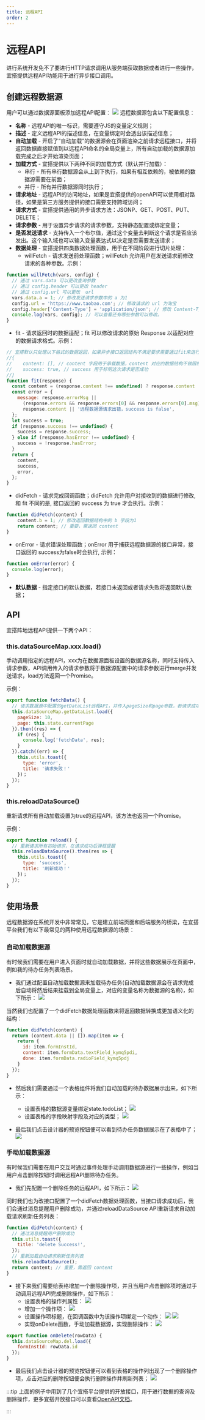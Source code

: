```yaml
---
title: 远程API
order: 2
---
```

# 远程API
进行系统开发免不了要进行HTTP请求调用从服务端获取数据或者进行一些操作，宜搭提供远程API功能用于进行异步接口调用。

## 创建远程数据源
用户可以通过数据源面板添加远程API配置：
![](https://img.alicdn.com/imgextra/i4/O1CN018zynAv1jmj4isWuAf_!!6000000004591-2-tps-3582-2018.png)
远程数据源包含以下配置信息：
* **名称** - 远程API的唯一标识，需要遵守JS的变量定义规则；
* **描述** - 定义远程API的描述信息，在变量绑定时会透出该描述信息；
* **自动加载** - 开启了“自动加载”的数据源会在页面渲染之前请求远程接口，并将返回数据直接赋值到以远程API命名的全局变量上，所有自动加载的数据源加载完成之后才开始渲染页面；
* **加载方式** - 宜搭提供以下两种不同的加载方式（默认并行加载）：
  * 串行 - 所有串行数据源会从上到下执行，如果有相互依赖的，被依赖的数据源需要在前面；
  * 并行 - 所有并行数据源同时执行；
* **请求地址** - 远程API的访问地址，如果是宜搭提供的openAPI可以使用相对路径，如果是第三方服务提供的接口需要支持跨域访问；
* **请求方式** - 宜搭提供通用的异步请求方法：JSONP、GET、POST、PUT、DELETE；
* **请求参数** - 用于设置异步请求的请求参数，支持静态配置或绑定变量；
* **是否发送请求**  - 支持传入一个布尔值，通过这个变量去判断这个请求是否应该发出。这个输入域也可以输入变量表达式以决定是否需要发送请求；
* **数据处理** - 宜搭提供四类数据处理函数，用于在不同阶段进行切片处理：
  * willFetch - 请求发送前处理函数；willFetch 允许用户在发送请求前修改请求的各种参数。示例：
```js
function willFetch(vars, config) {
  // 通过 vars.data 可以更改查询参数
  // 通过 config.header 可以更改 header
  // 通过 config.url 可以更改  url
  vars.data.a = 1; // 修改发送请求参数中的 a 为1
  config.url = 'https://www.taobao.com'; // 修改请求的 url 为淘宝
  config.header['Content-Type'] = 'application/json'; // 修改 Content-Type
  console.log(vars, config); // 可以查看还有哪些参数可以修改。
}
```

  * fit - 请求返回时的数据适配；fit 可以修改请求的原始 Response 以适配对应的数据请求格式。示例：
```js
// 宜搭默认只处理以下格式的数据返回，如果异步接口返回结构不满足要求需要通过fit来进行转换
//{
//    content: [], // content 字段用于承载数据，content 对应的数据结构不做限制。
//    success: true, // success 用于标明这次请求是否成功
//}
function fit(response) {
  const content = (response.content !== undefined) ? response.content : response;
  const error = {
    message: response.errorMsg ||
      (response.errors && response.errors[0] && response.errors[0].msg) ||
      response.content || '远程数据源请求出错，success is false',
  };
  let success = true;
  if (response.success !== undefined) {
    success = response.success;
  } else if (response.hasError !== undefined) {
    success = !response.hasError;
  }
  return {
    content,
    success,
    error,
  };
}
```

  * didFetch - 请求完成回调函数；didFetch 允许用户对接收到的数据进行修改, 和 fit 不同的是, 接口返回的 success 为 true 才会执行。示例：
```js
function didFetch(content) {
    content.b = 1; // 修改返回数据结构中的 b 字段为1
    return content; // 重要，需返回 content
}
```

  * onError - 请求错误处理函数；onError 用于捕获远程数据源的接口异常，接口返回的 success为false时会执行, 示例：
```js
function onError(error) {
  console.log(error);
}
```

* **默认数据** - 指定接口的默认数据，若接口未返回或者请求失败将返回默认数据；

## API
宜搭阵地远程API提供一下两个API：
### this.dataSourceMap.xxx.load()
手动调用指定的远程API，xxx为在数据源面板设置的数据源名称，同时支持传入请求参数，API调用传入的请求参数将于数据源配置中的请求参数进行merge并发送请求，load方法返回一个Promise。

示例：
```js
export function fetchData() { 
  // 请求数据源中配置的getDataList远程API，并传入pageSize和page参数，若请求成功在console中打印结果，若请求失败，弹框提醒
  this.dataSourceMap.getDataList.load({
    pageSize: 10,
    page: this.state.currentPage
  }).then((res) => {
    if (res) {
      console.log('fetchData', res);
    }
  }).catch((err) => {
    this.utils.toast({
      type: 'error',
      title: '请求失败！'
    })；
  });
}
```

### this.reloadDataSource()
重新请求所有自动加载设置为true的远程API，该方法也返回一个Promise。

示例：
```js
export function reload() {
  // 重新请求所有初始请求，在请求成功后弹框提醒
  this.reloadDataSource().then(res => {
    this.utils.toast({
      type: 'success',
      title: '刷新成功！'
    })；
  });
}

```

## 使用场景
远程数据源在系统开发中非常常见，它是建立前端页面和后端服务的桥梁，在宜搭平台我们有以下最常见的两种使用远程数据源的场景：

### 自动加载数据源
有时候我们需要在用户进入页面时就自动加载数据，并将这些数据展示在页面中，例如我的待办任务列表场景。

* 我们通过配置自动加载数据源来加载待办任务(自动加载数据源会在请求完成后自动将然后结果挂载到全局变量上，对应的变量名称为数据源的名称)，如下所示：
![](https://img.alicdn.com/imgextra/i4/O1CN01eHjVgb1vfeLXZ2WJS_!!6000000006200-2-tps-3582-2014.png)

当然我们也配置了一个didFetch数据处理函数来将返回数据转换成更加语义化的结构：
```js
function didFetch(content) {
  return (content.data || []).map(item => {
    return {
      id: item.formInstId,
      content: item.formData.textField_kymq5pdi,
      done: item.formData.radioField_kymq5pdj
    }
  });
}
```

* 然后我们需要通过一个表格组件将我们自动加载的待办数据展示出来，如下所示：
  * 设置表格的数据源变量绑定state.todoList；
![](https://img.alicdn.com/imgextra/i4/O1CN01KNxkKG1tRKjbYgMMQ_!!6000000005898-2-tps-3582-2014.png)
  * 设置表格的字段映射字段及对应的类型；
![](https://img.alicdn.com/imgextra/i2/O1CN01ibw6MV28h6btU40z3_!!6000000007963-2-tps-3582-1938.png)

* 最后我们点击设计器的预览按钮便可以看到待办任务数据展示在了表格中了；
![](https://img.alicdn.com/imgextra/i2/O1CN012Nrzm624MiVklaUIc_!!6000000007377-2-tps-3582-884.png)


### 手动加载数据源
有时候我们需要在用户交互时通过事件处理手动调用数据源进行一些操作，例如当用户点击删除按钮时调用远程API删除待办任务。

* 我们先配置一个删除任务的远程API，如下所示：
![](https://img.alicdn.com/imgextra/i4/O1CN01UN0UEZ1ZqiMqOP27M_!!6000000003246-2-tps-3582-2020.png)

同时我们也为改接口配置了一个didFetch数据处理函数，当接口请求成功后，我们会通过消息提醒用户删除成功，并通过reloadDataSource API重新请求自动加载请求刷新任务列表：
```js
function didFetch(content) {
  // 通过消息提醒用户删除成功
  this.utils.toast({
    title: 'delete Success!',
  });
  // 重新加载自动请求刷新任务列表
  this.reloadDataSource();
  return content; // 重要，需返回 content
}
```

* 接下来我们需要给表格增加一个删除操作项，并且当用户点击删除项时通过手动调用远程API完成删除操作，如下所示：
  * 设置表格的操作列属性：
![](https://img.alicdn.com/imgextra/i3/O1CN01AMhDot1ymvU8MUpKe_!!6000000006622-2-tps-3582-2020.png)
  * 增加一个操作项：
![](https://img.alicdn.com/imgextra/i4/O1CN01LKM5AQ1IN5H8Ipd80_!!6000000000880-2-tps-3582-2018.png)
  * 设置操作项标题，在回调函数中为该操作项绑定一个动作：
![](https://img.alicdn.com/imgextra/i3/O1CN01znVIR51iHkfq7CKgg_!!6000000004388-2-tps-3582-2014.png)
![](https://img.alicdn.com/imgextra/i3/O1CN01FpPp2y261ld4hfvsF_!!6000000007602-2-tps-3582-2014.png)
  * 实现onDelete函数，手动加载数据源，实现删除操作：
![](https://img.alicdn.com/imgextra/i1/O1CN01VKU7cU244OfclaYo9_!!6000000007337-2-tps-3582-2018.png)
```js
export function onDelete(rowData) {
  this.dataSourceMap.del.load({
    formInstId: rowData.id
  });
}
```

* 最后我们点击设计器的预览按钮便可以看到表格的操作列出现了一个删除操作项，点击对应的删除按钮便会执行删除操作并刷新列表；
![](https://img.alicdn.com/imgextra/i2/O1CN01D3pi3y23c07BVq93d_!!6000000007275-2-tps-3582-1278.png)

:::tip
上面的例子中用到了几个宜搭平台提供的开放接口，用于进行数据的查询及删除操作，更多宜搭开放接口可以查看[OpenAPI文档](guide/openAPI.md)。

:::